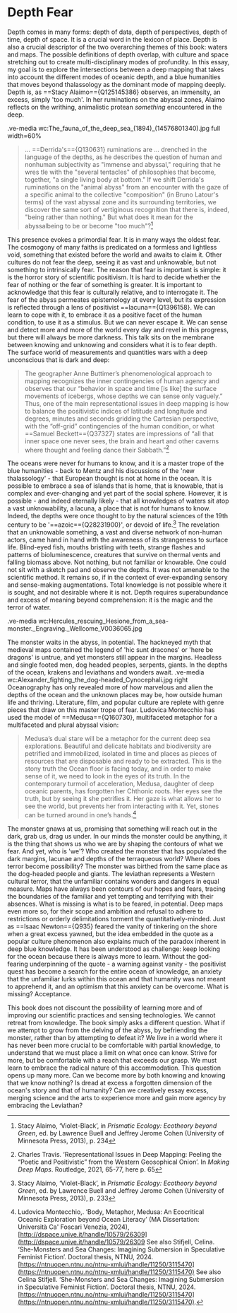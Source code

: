 # Depth Fear

Depth comes in many forms: depth of data, depth of perspectives, depth of time, depth of space. It is a crucial word in the lexicon of place. Depth is also a crucial descriptor of the two overarching themes of this book: waters and maps. The possible definitions of depth overlap, with culture and space stretching out to create multi-disciplinary modes of profundity. In this essay, my goal is to explore the intersections between a deep mapping that takes into account the different modes of oceanic depth, and a blue humanities that moves beyond thalassology as the dominant mode of mapping deeply. Depth is, as ==Stacy Alaimo=={Q125145386} observes, an immensity, an excess, simply 'too much'. In her ruminations on the abyssal zones, Alaimo reflects on the writhing, animalistic protean *something* encountered in the deep.

.ve-media wc:The_fauna_of_the_deep_sea_(1894)_(14576801340).jpg full width=60%

> ... ==Derrida's=={Q130631} ruminations are ... drenched in the language of the depths, as he describes the question of human and nonhuman subjectivity as "immense and abyssal," requiring that he wres­ tle with the "several tentacles" of philosophies that become, together, "a single living body at bottom." If we shift Derrida's ruminations on the "animal abyss" from an encounter with the gaze of a specific animal to the collective "composition" (in Bruno Latour's terms) of the vast abyssal zone and its surrounding territories, we discover the same sort of vertiginous recognition that there is, indeed, "being rather than nothing." But what does it mean for the abyssalbeing to be or become "too much"?[^1]

This presence evokes a primordial fear. It is in many ways the oldest fear. The cosmogony of many faiths is predicated on a formless and lightless void, something that existed before the world and awaits to claim it. Other cultures do not fear the deep, seeing it as vast and unknowable, but not something to intrinsically fear. The reason that fear is important is simple: it is the horror story of scientific positivism.  It is hard to decide whether the fear of nothing or the fear of something is greater. It is important to acknowledge that this fear is culturally relative, and to interrogate it. The fear of the abyss permeates epistemology at every level, but its expression is reflected through a lens of positivist ==lacuna=={Q1396158}. We can learn to cope with it, to embrace it as a positive facet of the human condition, to use it as a stimulus. But we can never escape it. We can sense and detect more and more of the world every day and revel in this progress, but there will always be more darkness. This talk  sits on the membrane between knowing and unknowing and considers what it is to fear depth. The surface world of measurements and quantities wars with a deep unconscious that is dark and deep:

> The geographer Anne Buttimer’s phenomenological approach to mapping recognizes the inner contingencies of human agency and observes that our “behavior in space and time [is like] the surface movements of icebergs, whose depths we can sense only vaguely.” Thus, one of the main representational issues in deep mapping is how to balance the positivistic indices of latitude and longitude and degrees, minutes and seconds gridding the Cartesian perspective, with the “off-grid” contingencies of the human condition, or what ==Samuel Beckett=={Q37327} states are impressions of “all that inner space one never sees, the brain and heart and other caverns where thought and feeling dance their Sabbath.”[^3]

The oceans were never for humans to know, and it is a master trope of the blue humanities - back to Mentz and his discussions of the 'new thalassology' - that European thought is not at home in the ocean. It is possible to embrace a sea of islands that is home, that is knowable, that is complex and ever-changing and yet part of the social sphere. However, it is possible - and indeed eternally likely - that all knowledges of waters sit atop a vast unknowability, a lacuna, a place that is not for humans to know. Indeed, the depths were once thought to by the natural sciences of the 19th century to be '==azoic=={Q28231900}', or devoid of life.[^2] The revelation that an unknowable something, a vast and diverse network of non-human actors, came hand in hand with the awareness of its strangeness to surface life. Blind-eyed fish, mouths bristling with teeth, strange flashes and patterns of bioluminescence, creatures that survive on thermal vents and falling biomass above. Not nothing, but not familiar or knowable. One could not sit with a sketch pad and observe the depths. It was not amenable to the scientific method. It remains so, if in the context of ever-expanding sensory and sense-making augmentations. Total knowledge is not possible where it is sought, and not desirable where it is not. Depth requires superabundance and excess of meaning beyond comprehension: it is the magic and the terror of water.

.ve-media wc:Hercules_rescuing_Hesione_from_a_sea-monster._Engraving._Wellcome_V0036065.jpg

The monster waits in the abyss, in potential. The hackneyed myth that medieval maps contained the legend of 'hic sunt dracones' or 'here be dragons' is untrue, and yet monsters still appear in the margins. Headless and single footed men, dog headed peoples, serpents, giants. In the depths of the ocean, krakens and leviathans and wonders await. 
.ve-media wc:Alexander_fighting_the_dog-headed_Cynocephali.jpg right 
Oceanography has only revealed more of how marvelous and alien the depths of the ocean and the unknown places may be, how outside human life and thriving. Literature, film, and popular culture are replete with genre pieces that draw on this master trope of fear. Ludovica Montecchio has used the model of ==Medusa=={Q160730}, multifaceted metaphor for a multifaceted and plural abyssal vision:

> Medusa’s dual stare will be a metaphor for the current deep sea explorations. Beautiful and delicate habitats and biodiversity are petrified and immobilized, isolated in time and places as pieces of resources that are disposable and ready to be extracted. This is the stony truth the Ocean floor is facing today, and in order to make sense of it, we need to look in the eyes of its truth. In the contemporary turmoil of acceleration, Medusa, daughter of deep oceanic parents, has forgotten her Chthonic roots. Her eyes see the truth, but by seeing it she petrifies it. Her gaze is what allows her to see the world, but prevents her from interacting with it. Yet, stones can be turned around in one’s hands.[^4]

The monster gnaws at us, promising that something will reach out in the dark, grab us, drag us under. In our minds the monster could be anything, it is the thing that shows us who we are by shaping the contours of what we fear. And yet, who is 'we'? Who created the monster that has populated the dark margins, lacunae and depths of the terraqueous world? Where does terror become possibility? The monster was birthed from the same place as the dog-headed people and giants. The leviathan represents a Western cultural terror, that the unfamiliar contains wonders and dangers in equal measure. Maps have always been contours of our hopes and fears, tracing the boundaries of the familiar and yet tempting and terrifying with their absences. What is missing is what is to be feared, in potential.  Deep maps even more so, for their scope and ambition and refusal to adhere to restrictions or orderly delimitations torment the quantitatively-minded. Just as ==Isaac Newton=={Q935} feared the vanity of tinkering on the shore when a great excess yawned, but the idea embedded in the quote as a popular culture phenomenon also explains much of the paradox inherent in deep blue knowledge. It has been understood as challenge: keep looking for the ocean because there is always more to learn. Without the god-fearing underpinning of the quote - a warning against vanity - the positivist quest has become a search for the entire ocean of knowledge, an anxiety that the unfamiliar lurks within this ocean and that humanity was not meant to apprehend it, and an optimism that this anxiety can be overcome. What is missing? Acceptance.

This book does not discount the possibility of learning more and of improving our scientific practices and sensing technologies. We cannot retreat from knowledge. The book simply asks a different question. What if we attempt to grow from the delving of the abyss, by befriending the monster, rather than by attempting to defeat it? We live in a world where it has never been more crucial to be comfortable with partial knowledge, to understand that we must place a limit on what once can know. Strive for more, but be comfortable with a reach that exceeds our grasp. We must learn to embrace the radical nature of this accommodation. This question opens up many more. Can we become more by both knowing and knowing that we know nothing? Is dread at excess a forgotten dimension of the ocean's story and that of humanity? Can we creatively essay excess, merging science and the arts to experience more and gain more agency by embracing the Leviathan?

[^1]: Stacy Alaimo, ‘Violet-Black’, in _Prismatic Ecology: Ecotheory beyond Green_, ed. by Lawrence Buell and Jeffrey Jerome Cohen (University of Minnesota Press, 2013), p. 234
[^2]: Stacy Alaimo, ‘Violet-Black’, in _Prismatic Ecology: Ecotheory beyond Green_, ed. by Lawrence Buell and Jeffrey Jerome Cohen (University of Minnesota Press, 2013), p. 233
[^3]: Charles Travis. ‘Representational Issues in Deep Mapping: Peeling the “Poetic and Positivistic” from the Western Geosophical Onion’. In _Making Deep Maps_. Routledge, 2021, 65-77, here p. 65
[^4]: Ludovica Montecchio,. ‘Body, Metaphor, Medusa: An Ecocritical Oceanic Exploration beyond Ocean Literacy’ (MA Dissertation: Università Ca' Foscari Venezia, 2024), [http://dspace.unive.it/handle/10579/26309](http://dspace.unive.it/handle/10579/26309 See also Stifjell, Celina. ‘She-Monsters and Sea Changes: Imagining Submersion in Speculative Feminist Fiction’. Doctoral thesis, NTNU, 2024. [https://ntnuopen.ntnu.no/ntnu-xmlui/handle/11250/3115470](https://ntnuopen.ntnu.no/ntnu-xmlui/handle/11250/3115470) See also Celina Stifjell. ‘She-Monsters and Sea Changes: Imagining Submersion in Speculative Feminist Fiction’. Doctoral thesis, NTNU, 2024. [https://ntnuopen.ntnu.no/ntnu-xmlui/handle/11250/3115470](https://ntnuopen.ntnu.no/ntnu-xmlui/handle/11250/3115470).
